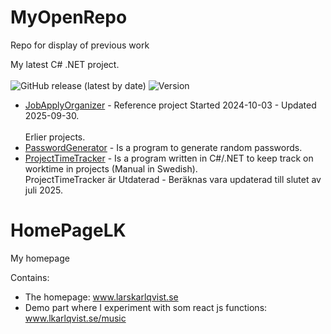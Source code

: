 # MyOpenRepo
Repo for display of previous work

My latest C# .NET project.<br><br>
![GitHub release (latest by date)](https://img.shields.io/github/v/release/KarlqvistLars/MyOpenRepo)
![Version](https://img.shields.io/badge/version-v1.2-lime)

* [JobApplyOrganizer](https://github.com/KarlqvistLars/MyOpenRepo/tree/main/JobApplyOrganizer/README.md) - Reference project Started 2024-10-03 - Updated 2025-09-30. <br><br>
Erlier projects.
* [PasswordGenerator](PasswordGenerator/README.md) - Is a program to generate random passwords.<br>
* [ProjectTimeTracker](ProjectTimeTracker/README.md) -  Is a program written in C#/.NET to keep track on worktime in projects (Manual in Swedish).<br>
ProjectTimeTracker är Utdaterad - Beräknas vara updaterad till slutet av juli 2025.
# HomePageLK
My homepage

Contains:<br/>
- The homepage: www.larskarlqvist.se<br/>
- Demo part where I experiment with som react js functions: www.lkarlqvist.se/music
